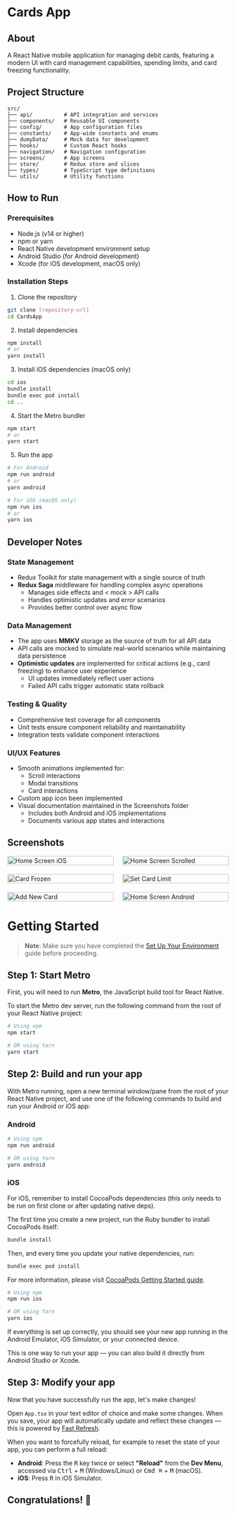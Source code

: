 # Cards App

## About
A React Native mobile application for managing debit cards, featuring a modern UI with card management capabilities, spending limits, and card freezing functionality.

## Project Structure
```
src/
├── api/          # API integration and services
├── components/   # Reusable UI components
├── config/       # App configuration files
├── constants/    # App-wide constants and enums
├── dumyData/     # Mock data for development
├── hooks/        # Custom React hooks
├── navigation/   # Navigation configuration
├── screens/      # App screens
├── store/        # Redux store and slices
├── types/        # TypeScript type definitions
└── utils/        # Utility functions
```

## How to Run

### Prerequisites
- Node.js (v14 or higher)
- npm or yarn
- React Native development environment setup
- Android Studio (for Android development)
- Xcode (for iOS development, macOS only)

### Installation Steps
1. Clone the repository
```bash
git clone [repository-url]
cd CardsApp
```

2. Install dependencies
```bash
npm install
# or
yarn install
```

3. Install iOS dependencies (macOS only)
```bash
cd ios
bundle install
bundle exec pod install
cd ..
```

4. Start the Metro bundler
```bash
npm start
# or
yarn start
```

5. Run the app
```bash
# For Android
npm run android
# or
yarn android

# For iOS (macOS only)
npm run ios
# or
yarn ios
```

## Developer Notes

### State Management
- Redux Toolkit for state management with a single source of truth
- **Redux Saga** middleware for handling complex async operations
  - Manages side effects and < mock > API calls
  - Handles optimistic updates and error scenarios
  - Provides better control over async flow

### Data Management
- The app uses **MMKV**  storage as the source of truth for all API data
- API calls are mocked to simulate real-world scenarios while maintaining data persistence
- **Optimistic updates** are implemented for critical actions (e.g., card freezing) to enhance user experience
  - UI updates immediately reflect user actions
  - Failed API calls trigger automatic state rollback

### Testing & Quality
- Comprehensive test coverage for all components
- Unit tests ensure component reliability and maintainability
- Integration tests validate component interactions

### UI/UX Features
- Smooth animations implemented for:
  - Scroll interactions
  - Modal transitions
  - Card interactions
- Custom app icon been implemented
- Visual documentation maintained in the Screenshots folder
  - Includes both Android and iOS implementations
  - Documents various app states and interactions

## Screenshots
<div style="display: grid; grid-template-columns: repeat(2, 1fr); gap: 20px;">
  <img src="Screenshots/Home_screen_ios.png" alt="Home Screen iOS" width="100%"/>
  <img src="Screenshots/Home_screen_scrolled.png" alt="Home Screen Scrolled" width="100%"/>
  <img src="Screenshots/Card_frozen.png" alt="Card Frozen" width="100%"/>
  <img src="Screenshots/Set_card_limit.png" alt="Set Card Limit" width="100%"/>
  <img src="Screenshots/Add_new_card.png" alt="Add New Card" width="100%"/>
  <img src="Screenshots/Home_android.png" alt="Home Screen Android" width="100%"/>
</div>

# Getting Started

> **Note**: Make sure you have completed the [Set Up Your Environment](https://reactnative.dev/docs/set-up-your-environment) guide before proceeding.

## Step 1: Start Metro

First, you will need to run **Metro**, the JavaScript build tool for React Native.

To start the Metro dev server, run the following command from the root of your React Native project:

```sh
# Using npm
npm start

# OR using Yarn
yarn start
```

## Step 2: Build and run your app

With Metro running, open a new terminal window/pane from the root of your React Native project, and use one of the following commands to build and run your Android or iOS app:

### Android

```sh
# Using npm
npm run android

# OR using Yarn
yarn android
```

### iOS

For iOS, remember to install CocoaPods dependencies (this only needs to be run on first clone or after updating native deps).

The first time you create a new project, run the Ruby bundler to install CocoaPods itself:

```sh
bundle install
```

Then, and every time you update your native dependencies, run:

```sh
bundle exec pod install
```

For more information, please visit [CocoaPods Getting Started guide](https://guides.cocoapods.org/using/getting-started.html).

```sh
# Using npm
npm run ios

# OR using Yarn
yarn ios
```

If everything is set up correctly, you should see your new app running in the Android Emulator, iOS Simulator, or your connected device.

This is one way to run your app — you can also build it directly from Android Studio or Xcode.

## Step 3: Modify your app

Now that you have successfully run the app, let's make changes!

Open `App.tsx` in your text editor of choice and make some changes. When you save, your app will automatically update and reflect these changes — this is powered by [Fast Refresh](https://reactnative.dev/docs/fast-refresh).

When you want to forcefully reload, for example to reset the state of your app, you can perform a full reload:

- **Android**: Press the <kbd>R</kbd> key twice or select **"Reload"** from the **Dev Menu**, accessed via <kbd>Ctrl</kbd> + <kbd>M</kbd> (Windows/Linux) or <kbd>Cmd ⌘</kbd> + <kbd>M</kbd> (macOS).
- **iOS**: Press <kbd>R</kbd> in iOS Simulator.

## Congratulations! :tada:

